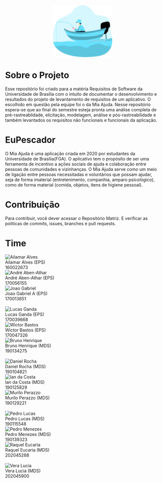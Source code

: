 <p align="center"> 
<br>   
<img src='./assets/images/logo.png' class="cover-image" width="193" height="169">
</p>

# Sobre o Projeto

Esse repositório foi criado para a matéria Requisitos de Software da Universidade de Brasília com o intuito de documentar o desenvolvimento e resultados do projeto de levantamento de requisitos de um aplicativo. O escolhido em questão pela equipe foi o da Mia Ajuda. Nesse repositório espera-se que ao final do semestre esteja pronta uma análise completa de pré-rastreablidade, elicitação, modelagem, análise e pós-rastreabilidade e também levantados os requisitos não funcionais e funcionais da aplicação.

# EuPescador

O Mia Ajuda é uma aplicação criada em 2020 por estudantes da Universidade de Brasília(FGA). O aplicativo tem o propósito de ser uma ferramenta de incentivo a ações sociais de ajuda e colaboração entre pessoas de comunidades e vizinhanças. O Mia Ajuda serve como um meio de ligação entre pessoas necessitadas e voluntários que possam ajudar, seja de forma imaterial (entretenimento, companhia, amparo psicológico), como de forma material (comida, objetos, itens de higiene pessoal).

# Contribuição

Para contribuir, você dever acessar o Repositório Matriz. E verificar as politicas de commits, issues, branches e pull requests.

# Time

<div class="container">
    <div class="row">
        <div class="col-sm container-img">
            <img src="https://github.com/ailamaralves.png" alt="Ailamar Alves" class="img-thumbnail image">
            <div class="middle">
                <div class="text">
                    Ailamar Alves (EPS) <br> 160022673
                </div>
            </div>
        </div>
        <div class="col-sm container-img">
            <img src="https://github.com/Andreabenf.png" alt="André Aben-Athar" class="img-thumbnail image">
            <div class="middle">
                <div class="text">
                    André Aben-Athar (EPS) <br> 170056155
                </div>
            </div>
        </div>
        <div class="col-sm container-img">
            <img src="https://github.com/flyerjohn.png" alt="Joao Gabriel" class="img-thumbnail image">
            <div class="middle">
                <div class="text">
                    Joao Gabriel A (EPS) <br> 170013651
                </div>
            </div>
        </div>
    </div>
    <br>
    <div class="row">
        <div class="col-sm container-img">
            <img src="https://github.com/lucasgandac.png" alt="Lucas Ganda" class="img-thumbnail image">
            <div class="middle">
                <div class="text">
                    Lucas Ganda (EPS) <br> 170039668
                </div>
            </div>
        </div>
        <div class="col-sm container-img">
            <img src="https://github.com/wictorGirardi.png" alt="Wictor Bastos" class="img-thumbnail image">
            <div class="middle">
                <div class="text">
                    Wictor Bastos (EPS) <br> 170047326
                </div>
            </div>
        </div>
        <div class="col-sm container-img">
            <img src="https://github.com/brunohenrique00.png" alt="Bruno Henrique" class="img-thumbnail image">
            <div class="middle">
                <div class="text">
                    Bruno Henrique (MDS) <br> 190134275
                </div>
            </div>
        </div>
    </div>
    <br>
    <div class="row">
        <div class="col-sm container-img">
            <img src="https://github.com/DanRocha18.png" alt="Daniel Rocha" class="img-thumbnail image">
            <div class="middle">
                <div class="text">
                   Daniel Rocha (MDS) <br> 190104821
                </div>
            </div>
        </div>
        <div class="col-sm container-img">
            <img src="https://github.com/ian-dcg.png" alt="Ian da Costa" class="img-thumbnail image">
            <div class="middle">
                <div class="text">
                   Ian da Costa (MDS) <br> 190125829
                </div>
            </div>
        </div>
        <div class="col-sm container-img">
            <img src="https://github.com/murilopbs.png" alt="Murilo Perazzo" class="img-thumbnail image">
            <div class="middle">
                <div class="text">
                   Murilo Perazzo (MDS) <br> 190129221
                </div>
            </div>
        </div>
    </div>
    <br>
    <div class="row">
        <div class="col-sm container-img">
            <img src="https://github.com/AlefMemTav.png" alt="Pedro Lucas" class="img-thumbnail image">
            <div class="middle">
                <div class="text">
                   Pedro Lucas (MDS) <br> 190115548
                </div>
            </div>
        </div>
        <div class="col-sm container-img">
            <img src="https://avatars.githubusercontent.com/u/56134679?v=4" alt="Pedro Menezes" class="img-thumbnail image">
            <div class="middle">
                <div class="text">
                   Pedro Menezes (MDS) <br> 190139323
                </div>
            </div>
        </div>
        <div class="col-sm container-img">
            <img src="https://github.com/raqueleucaria.png" alt="Raquel Eucaria" class="img-thumbnail image">
            <div class="middle">
                <div class="text">
                   Raquel Eucaria (MDS) <br> 202045268
                </div>
            </div>
        </div>
    </div>
    <br>
    <div class="row">        
        <div class="col-sm container-img">
            <img src="https://github.com/verabelucia.png" alt="Vera Lucia" class="img-thumbnail image">
            <div class="middle">
                <div class="text">
                   Vera Lucia (MDS) <br> 202045900
                </div>
            </div>
        </div>
    </div>
</div>